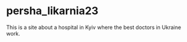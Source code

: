 # persha_likarnia23
This is a site about a hospital in Kyiv where the best doctors in Ukraine work.
